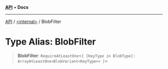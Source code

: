 [**API**](../../README.md) • **Docs**

***

[API](../../README.md) / [\<internal\>](../README.md) / BlobFilter

# Type Alias: BlobFilter

> **BlobFilter**: `RequireAtLeastOne`\<`{ [KeyType in BlobType]: ArrayAtLeastOne<BlobVariant<KeyType>> }`\>
